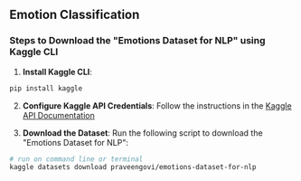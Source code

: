 

## **Emotion Classification**

### **Steps to Download the "Emotions Dataset for NLP" using Kaggle CLI**

1. **Install Kaggle CLI**:
```sh
pip install kaggle
```

2. **Configure Kaggle API Credentials**: Follow the instructions in the [Kaggle API Documentation](https://www.kaggle.com/docs/api)


3. **Download the Dataset**: Run the following script to download the "Emotions Dataset for NLP":
```sh
# run on command line or terminal
kaggle datasets download praveengovi/emotions-dataset-for-nlp
```

